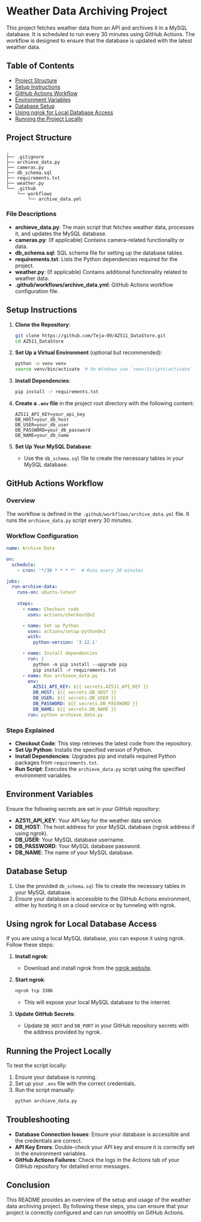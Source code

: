 # Weather Data Archiving Project

This project fetches weather data from an API and archives it in a MySQL database. It is scheduled to run every 30 minutes using GitHub Actions. The workflow is designed to ensure that the database is updated with the latest weather data.

## Table of Contents

- [Project Structure](#project-structure)
- [Setup Instructions](#setup-instructions)
- [GitHub Actions Workflow](#github-actions-workflow)
- [Environment Variables](#environment-variables)
- [Database Setup](#database-setup)
- [Using ngrok for Local Database Access](#using-ngrok-for-local-database-access)
- [Running the Project Locally](#running-the-project-locally)

## Project Structure

```
.
├── .gitignore
├── archieve_data.py
├── cameras.py
├── db_schema.sql
├── requirements.txt
├── weather.py
└── .github
    └── workflows
        └── archive_data.yml
```

### File Descriptions

- **archieve_data.py**: The main script that fetches weather data, processes it, and updates the MySQL database.
- **cameras.py**: (If applicable) Contains camera-related functionality or data.
- **db_schema.sql**: SQL schema file for setting up the database tables.
- **requirements.txt**: Lists the Python dependencies required for the project.
- **weather.py**: (If applicable) Contains additional functionality related to weather data.
- **.github/workflows/archive_data.yml**: GitHub Actions workflow configuration file.

## Setup Instructions

1. **Clone the Repository**:
   ```bash
   git clone https://github.com/Teja-09/AZ511_DataStore.git
   cd AZ511_DataStore
   ```

2. **Set Up a Virtual Environment** (optional but recommended):
   ```bash
   python -m venv venv
   source venv/bin/activate  # On Windows use `venv\Scripts\activate`
   ```

3. **Install Dependencies**:
   ```bash
   pip install -r requirements.txt
   ```

4. **Create a `.env` file** in the project root directory with the following content:
   ```plaintext
   AZ511_API_KEY=your_api_key
   DB_HOST=your_db_host
   DB_USER=your_db_user
   DB_PASSWORD=your_db_password
   DB_NAME=your_db_name
   ```

5. **Set Up Your MySQL Database**:
   - Use the `db_schema.sql` file to create the necessary tables in your MySQL database.

## GitHub Actions Workflow

### Overview

The workflow is defined in the `.github/workflows/archive_data.yml` file. It runs the `archieve_data.py` script every 30 minutes.

### Workflow Configuration

```yaml
name: Archive Data

on:
  schedule:
    - cron: '*/30 * * * *'  # Runs every 30 minutes

jobs:
  run-archive-data:
    runs-on: ubuntu-latest
    
    steps:
      - name: Checkout code
        uses: actions/checkout@v2

      - name: Set up Python
        uses: actions/setup-python@v2
        with:
          python-version: '3.12.1'

      - name: Install dependencies
        run: |
          python -m pip install --upgrade pip
          pip install -r requirements.txt
      - name: Run archieve_data.py
        env:
          AZ511_API_KEY: ${{ secrets.AZ511_API_KEY }}  
          DB_HOST: ${{ secrets.DB_HOST }} 
          DB_USER: ${{ secrets.DB_USER }}  
          DB_PASSWORD: ${{ secrets.DB_PASSWORD }}
          DB_NAME: ${{ secrets.DB_NAME }} 
        run: python archieve_data.py
```

### Steps Explained

- **Checkout Code**: This step retrieves the latest code from the repository.
- **Set Up Python**: Installs the specified version of Python.
- **Install Dependencies**: Upgrades pip and installs required Python packages from `requirements.txt`.
- **Run Script**: Executes the `archieve_data.py` script using the specified environment variables.

## Environment Variables

Ensure the following secrets are set in your GitHub repository:

- **AZ511_API_KEY**: Your API key for the weather data service.
- **DB_HOST**: The host address for your MySQL database (ngrok address if using ngrok).
- **DB_USER**: Your MySQL database username.
- **DB_PASSWORD**: Your MySQL database password.
- **DB_NAME**: The name of your MySQL database.

## Database Setup

1. Use the provided `db_schema.sql` file to create the necessary tables in your MySQL database.
2. Ensure your database is accessible to the GitHub Actions environment, either by hosting it on a cloud service or by tunneling with ngrok.

## Using ngrok for Local Database Access

If you are using a local MySQL database, you can expose it using ngrok. Follow these steps:

1. **Install ngrok**:
   - Download and install ngrok from the [ngrok website](https://ngrok.com/download).

2. **Start ngrok**:
   ```bash
   ngrok tcp 3306
   ```
   - This will expose your local MySQL database to the internet.

3. **Update GitHub Secrets**:
   - Update `DB_HOST` and `DB_PORT` in your GitHub repository secrets with the address provided by ngrok.

## Running the Project Locally

To test the script locally:

1. Ensure your database is running.
2. Set up your `.env` file with the correct credentials.
3. Run the script manually:
   ```bash
   python archieve_data.py
   ```

## Troubleshooting

- **Database Connection Issues**: Ensure your database is accessible and the credentials are correct.
- **API Key Errors**: Double-check your API key and ensure it is correctly set in the environment variables.
- **GitHub Actions Failures**: Check the logs in the Actions tab of your GitHub repository for detailed error messages.

## Conclusion

This README provides an overview of the setup and usage of the weather data archiving project. By following these steps, you can ensure that your project is correctly configured and can run smoothly on GitHub Actions.
